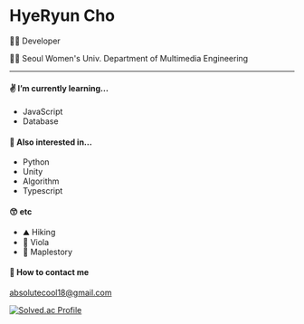 # HyeRyun Cho

👩‍💻 Developer

👩‍🎓 Seoul Women's Univ. Department of Multimedia Engineering

---

#### ✌️ I’m currently learning...
 - JavaScript
 - Database
 
#### 👀 Also interested in...
- Python
- Unity
- Algorithm
- Typescript

#### 😙 etc
- ⛰ Hiking
- 🎻 Viola
- 🍁 Maplestory

#### 📧 How to contact me  
absolutecool18@gmail.com

[![Solved.ac Profile](http://mazassumnida.wtf/api/v2/generate_badge?boj=batsy_22)](https://solved.ac/batsy_22/)
